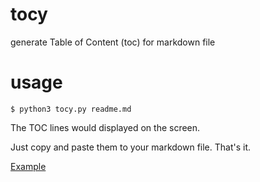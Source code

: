 # tocy
generate Table of Content (toc) for markdown file

# usage

    $ python3 tocy.py readme.md

The TOC lines would displayed on the screen. 

Just copy and paste them to your markdown file. That's it.

[Example](https://github.com/xinlin-z/teapot)

